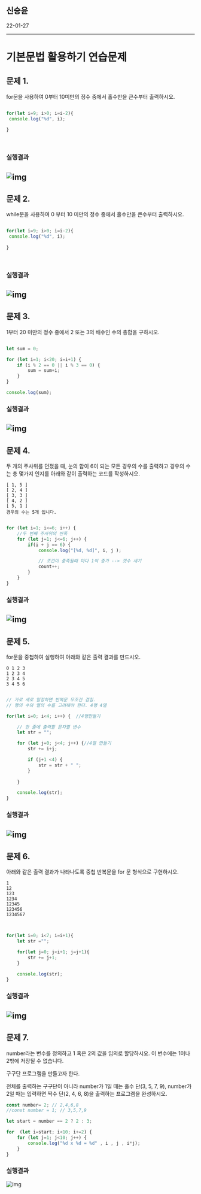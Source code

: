 ## 신승윤 

22-01-27

---

# 기본문법 활용하기 연습문제

## 문제 1.

for문을 사용하여 0부터 10미만의 정수 중에서 홀수만을 큰수부터 출력하시오.

```javascript

for(let i=9; i>0; i=i-2){
 console.log("%d", i);
    
}

    

```
### 실행결과
![img](01-27-연습문제01.png)
---
## 문제 2.

while문을 사용하여 0 부터 10 미만의 정수 중에서 홀수만을 큰수부터 출력하시오.

```javascript

for(let i=9; i>0; i=i-2){
 console.log("%d", i);
    
}

    
```
### 실행결과
![img](01-27-연습문제02.png)
---
## 문제 3.

1부터 20 미만의 정수 중에서 2 또는 3의 배수인 수의 총합을 구하시오.

```javascript

let sum = 0;

for (let i=1; i<20; i=i+1) {
    if (i % 2 == 0 || i % 3 == 0) {
        sum = sum+i;
    }
}

console.log(sum);
```
### 실행결과
![img](01-27-연습문제03.png)
---

## 문제 4.

두 개의 주사위를 던졌을 때, 눈의 합이 6이 되는 모든 경우의 수를 출력하고 경우의 수는 총 몇가지 인지를 아래와 같이 출력하는 코드를 작성하시오.

```
[ 1, 5 ]
[ 2, 4 ]
[ 3, 3 ]
[ 4, 2 ]
[ 5, 1 ]
경우의 수는 5개 입니다.
```

```javascript

for (let i=1; i<=6; i++) {
    //두 번째 주사위의 반족
    for (let j=1; j<=6; j++) {
        if(i + j == 6) {
            console.log("[%d, %d]", i, j );

            // 조건이 충족될때 마다 1씩 증가 --> 갯수 세기
            count++;
        }
    }
}


```
### 실행결과
![img](01-27-연습문제04.png)
---
## 문제 5.

for문을 중첩하여 실행하여 아래와 같은 출력 결과를 만드시오.

```
0 1 2 3 
1 2 3 4 
2 3 4 5 
3 4 5 6 
```

```javascript

// 가로 세로 일정하면 반복문 무조건 겹침.
// 행의 수와 열의 수를 고려해야 한다. 4행 4열

for(let i=0; i<4; i++) {  //4행만들기

    // 한 줄에 출력할 문자열 변수
    let str = "";

    for (let j=0; j<4; j++) {//4열 만들기
        str += i+j;

        if (j+1 <4) {
            str = str + " ";
        }
    
    }

    console.log(str);
}

```
### 실행결과
![img](01-27-연습문제05.png)
---
## 문제 6.

아래와 같은 출력 결과가 나타나도록 중첩 반복문을 for 문 형식으로 구현하시오.

```
1
12
123
1234
12345
123456
1234567
```

```javascript


for(let i=0; i<7; i=i+1){
    let str ="";

    for(let j=0; j<i+1; j=j+1){
        str += j+1;
    }

    console.log(str);
}

```
### 실행결과
![img](01-27-연습문제06.png)
---

## 문제 7.

number라는 변수를 정의하고 1 혹은 2의 값을 임의로 할당하시오. 이 변수에는 1이나 2밖에 저장될 수 없습니다.

구구단 프로그램을 만들고자 한다.

전체를 출력하는 구구단이 아니라 number가 1일 때는 홀수 단(3, 5, 7, 9), number가 2일 때는 입력하면 짝수 단(2, 4, 6, 8)을 출력하는 프로그램을 완성하시오.


```javascript
const number= 2; // 2,4,6,8
//const number = 1; // 3,5,7,9

let start = number == 2 ? 2 : 3;

for  (let i=start; i<10; i+=2) {
    for (let j=1; j<10; j++) {
        console.log("%d x %d = %d" , i , j , i*j);
    }
}
```
### 실행결과
![img](01-27-연습문제07.png)


